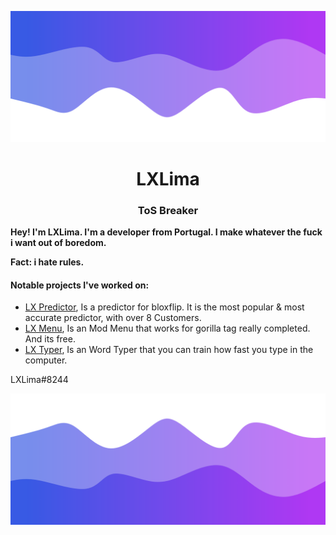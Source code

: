 ![Header](./header.png)

<h1 align="center">LXLima</h1>
<h3 align="center">ToS Breaker</h3>

**Hey! I'm LXLima. I'm a developer from Portugal. I make whatever the fuck i want out of boredom.** 

**Fact: i hate rules.**

<h4>Notable projects I've worked on:</h4>

- [LX Predictor](https://discord.gg/PkfrbzqxJY), Is a predictor for bloxflip. It is the most popular & most accurate predictor, with over 8 Customers.
- [LX Menu](https://discord.gg/n7HTrtm9UK), Is an Mod Menu that works for gorilla tag really completed. And its free.
- [LX Typer](https://discord.gg/XVE5xR3Ttb), Is an Word Typer that you can train how fast you type in the computer.

LXLima#8244

![Footer](./footer.png)
